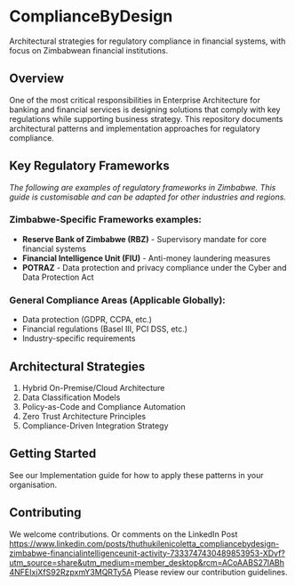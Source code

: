# ComplianceByDesign
Architectural strategies for regulatory compliance in financial systems, with focus on Zimbabwean financial institutions.

## Overview

One of the most critical responsibilities in Enterprise Architecture for banking and financial services is designing solutions that comply with key regulations while supporting business strategy. This repository documents architectural patterns and implementation approaches for regulatory compliance.

## Key Regulatory Frameworks

*The following are examples of regulatory frameworks in Zimbabwe. This guide is customisable and can be adapted for other industries and regions.*

### Zimbabwe-Specific Frameworks examples:
- **Reserve Bank of Zimbabwe (RBZ)** - Supervisory mandate for core financial systems
- **Financial Intelligence Unit (FIU)** - Anti-money laundering measures
- **POTRAZ** - Data protection and privacy compliance under the Cyber and Data Protection Act

### General Compliance Areas (Applicable Globally):
- Data protection (GDPR, CCPA, etc.)
- Financial regulations (Basel III, PCI DSS, etc.)
- Industry-specific requirements

## Architectural Strategies

1. Hybrid On-Premise/Cloud Architecture
2. Data Classification Models
3. Policy-as-Code and Compliance Automation
4. Zero Trust Architecture Principles
5. Compliance-Driven Integration Strategy
   
## Getting Started

See our Implementation guide for how to apply these patterns in your organisation.

## Contributing

We welcome contributions. Or comments on the LinkedIn Post https://www.linkedin.com/posts/thuthukilenicoletta_compliancebydesign-zimbabwe-financialintelligenceunit-activity-7333747430489853953-XDvf?utm_source=share&utm_medium=member_desktop&rcm=ACoAABS27lABh4NFEIxjXfS92RzpxmY3MQRTy5A
Please review our contribution guidelines.
